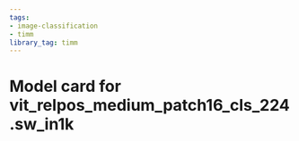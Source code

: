 ```yaml
---
tags:
- image-classification
- timm
library_tag: timm
---
```

# Model card for vit_relpos_medium_patch16_cls_224.sw_in1k